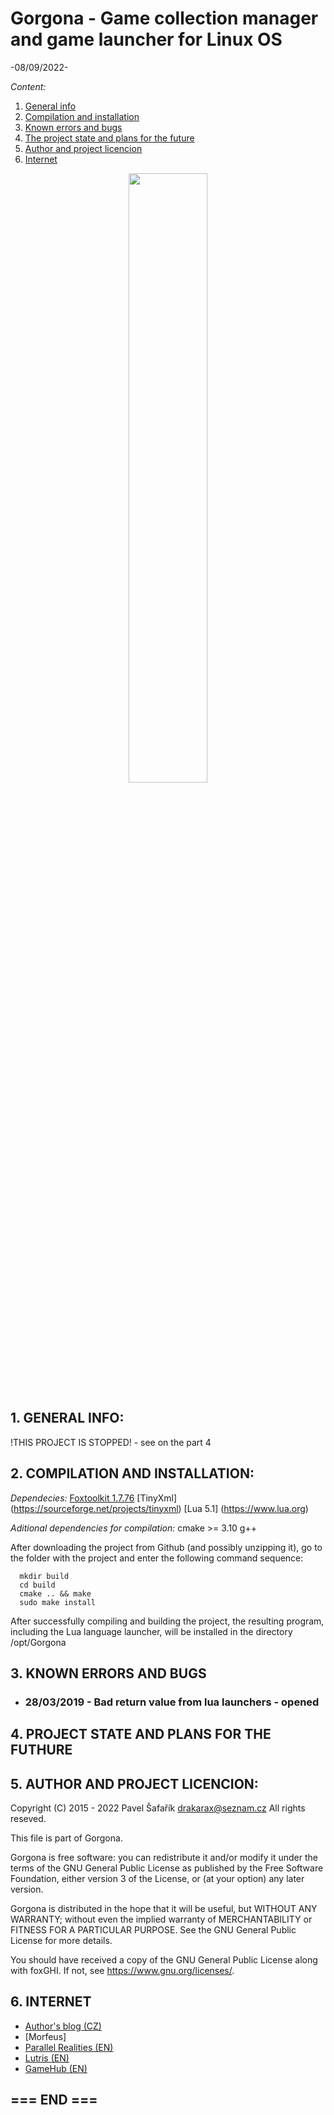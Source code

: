 # Gorgona - Game collection manager and game launcher for Linux OS 
-08/09/2022-

*Content:*
  1. [General info](#1-general-info)
  2. [Compilation and installation](#2-compilation-and-installation)
  3. [Known errors and bugs](#3-known-errors-and-bugs)
  4. [The project state and plans for the future](#4-project-state-and-plans-for-the-futhure)
  5. [Author and project licencion](#5-Author-and-project-licencion)
  6. [Internet](#6-internet)
  
<p align="center"><img src="doc/images/screenshot.png?raw=true" width="50%" />  

## 1. GENERAL INFO:
!THIS PROJECT IS STOPPED! - see on the part 4

## 2. COMPILATION AND INSTALLATION:
*Dependecies:*
  [Foxtoolkit 1.7.76](http://fox-toolkit.org/ftp/fox-1.7.76.tar.gz)
  [TinyXml]          (https://sourceforge.net/projects/tinyxml)
  [Lua 5.1]          (https://www.lua.org)

*Aditional dependencies for compilation:*
  cmake >= 3.10
  g++
  
After downloading the project from Github (and possibly unzipping it), go to the folder with the project and enter the following command sequence:
```
  mkdir build
  cd build 
  cmake .. && make
  sudo make install
```
After successfully compiling and building the project, the resulting program, including the Lua language launcher, 
will be installed in the directory /opt/Gorgona

## 3. KNOWN ERRORS AND BUGS
* ### 28/03/2019 - Bad return value from lua launchers - opened   
    
## 4. PROJECT STATE AND PLANS FOR THE FUTHURE

## 5. AUTHOR AND PROJECT LICENCION:
Copyright (C) 2015 - 2022 Pavel Šafařík <drakarax@seznam.cz>
All rights reseved.

This file is part of Gorgona.

Gorgona is free software: you can redistribute it and/or modify it under the terms of the GNU General Public License as published by the Free Software Foundation, either version 3 of the License, or (at your option) any later version.

Gorgona is distributed in the hope that it will be useful, but WITHOUT ANY WARRANTY; without even the 
implied warranty of MERCHANTABILITY or FITNESS FOR A PARTICULAR PURPOSE. See the GNU General Public License for more details.

You should have received a copy of the GNU General Public License along with foxGHI. If not, see 
<https://www.gnu.org/licenses/>.

## 6. INTERNET
  * [Author's blog (CZ)](http://bfuplusplus.blogspot.cz/)
  * [Morfeus]
  * [Parallel Realities (EN)](https://www.parallelrealities.co.uk/)
  * [Lutris (EN)](https://lutris.net/)
  * [GameHub (EN)](https://tkashkin.github.io/projects/gamehub/)

## === END ===  
